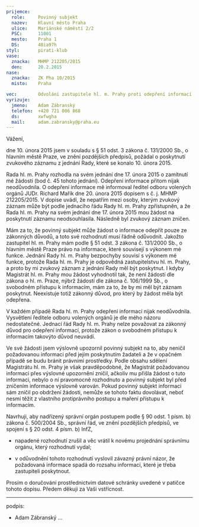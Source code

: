 ```yaml
---
prijemce: 
  role:     Povinný subjekt
  nazev:    Hlavní město Praha
  ulice:    Mariánské náměstí 2/2
  PSC:      11001
  mesto:    Praha 1
  DS:       48ia97h
styl:       pirati-klub
vase:
  znacka:   MHMP 212205/2015
  den:      20.2.2015
nase:
  znacka:   ZK Pha 10/2015
  misto:    Praha

vec:        Odvolání zastupitele hl. m. Prahy proti odepření informací
vyrizuje:   
  jmeno:    Adam Zábranský
  telefon:  +420 721 006 868
  ds:       xwfwgha
  mail:     adam.zabransky@praha.eu
---
```


Vážení,

dne 10. února 2015 jsem v souladu s § 51 odst. 3 zákona č. 131/2000 Sb., o hlavním městě Praze, ve znění pozdějších předpisů, požádal o poskytnutí zvukového záznamu z jednání Rady, které se konalo 10. února 2015. 

Rada hl. m. Prahy rozhodla na svém jednání dne 17. února 2015 o zamítnutí mé žádosti (bod č. 45 tohoto jednání). Odepření informace přitom nijak neodůvodnila. O odepření informace mě informoval ředitel odboru volených orgánů JUDr. Richard Mařík dne 20. února 2015 dopisem s č. j. MHMP 212205/2015. V dopise uvádí, že nepatřím mezi osoby, kterým zvukový záznam může být podle jednacího řádu Rady hl. m. Prahy zpřístupněn, a že Rada hl. m. Prahy na svém jednání dne 17. února 2015 mou žádost na poskytnutí záznamu neodsouhlasila. Následně byl zvukový záznam zničen. 

Mám za to, že povinný subjekt může žádost o informace odepřít pouze ze zákonných důvodů, a toto své rozhodnutí musí řádně odůvodnit. Jakožto zastupitel hl. m. Prahy mám podle § 51 odst. 3 zákona č. 131/2000 Sb., o hlavním městě Praze právo na informace, které souvisejí s výkonem mé funkce. Jednání Rady hl. m. Prahy bezpochyby souvisí s výkonem mé funkce, protože Rada hl. m. Prahy je odpovědná zastupitelstvu hl. m. Prahy, a proto by mi zvukový záznam z jednání Rady měl být poskytnut. I kdyby Magistrát hl. m. Prahy mou žádost vyhodnotil tak, že není žádostí dle zákona o hl. m. Praze, nýbrž žádostí dle zákona č. 106/1999 Sb., o svobodném přístupu k informacím, mám za to, že by mi měl být záznam poskytnut. Neexistuje totiž zákonný důvod, pro který by žádost měla být odepřena.

V každém případě Rada hl. m. Prahy odepření informací nijak neodůvodnila. Vysvětlení ředitele odboru volených orgánů je dle mého názoru nedostatečné. Jednací řád Rady hl. m. Prahy nelze považovat za zákonný důvod pro odepření informací, protože zákon o svobodném přístupu k informacím takovýto důvod neuvádí.

Ve své žádosti jsem výslovně upozornil povinný subjekt na to, aby neničil 
požadovanou informaci před jejím poskytnutím
žadateli a že v opačném případě se budu bránit právními prostředky. Podle obsahu
sdělení Magistrátu hl. m. Prahy je však pravděpodobné, že Magistrát požadovanou
informaci přes výslovné upozornění zničil, ačkoliv mu přišla žádost o tuto 
informaci, nebylo o ní pravomocně rozhodnuto a povinný subjekt byl před zničením informace výslovně varován. Pokud povinný subjekt 
informaci sám zničil po obdržení žádosti, nemůže se tohoto faktu dovolávat,
neboť nesmí těžit z vlastního protiprávního postupu a maření přístupu k informacím.

Navrhuji, aby nadřízený správní orgán postupem podle § 90 odst. 1 písm. b) zákona č. 500/2004 Sb., správní řád, ve znění pozdějších předpisů, ve spojení s § 20 odst. 4 písm. b) InfZ,

* napadené rozhodnutí zrušil a věc vrátil k novému projednání správnímu orgánu, který rozhodnutí vydal; 

* v odůvodnění tohoto rozhodnutí vyslovil závazný právní názor, že požadovaná informace spadá do rozsahu informací, které je třeba zastupiteli poskytnout.

Prosím o doručování prostřednictvím datové schránky uvedené v patičce tohoto dopisu. Předem děkuji za Vaši vstřícnost.

---
podpis: 
  - Adam Zábranský
...
